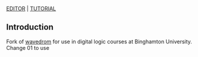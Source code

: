 [EDITOR](http://wavedrom.com/editor.html) | [TUTORIAL](http://wavedrom.com/tutorial.html)

## Introduction

Fork of [wavedrom](https://github.com/wavedrom/wavedrom) for use in digital logic courses at Binghamton University.  Change 01 to use 
